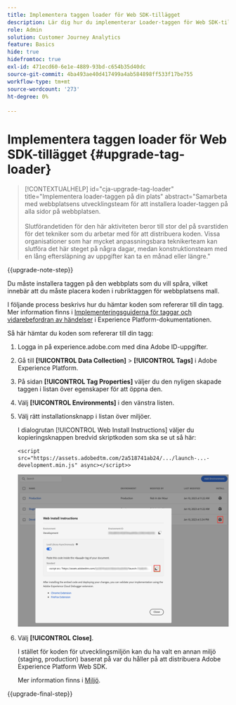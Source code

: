 ```yaml
---
title: Implementera taggen loader för Web SDK-tillägget
description: Lär dig hur du implementerar Loader-taggen för Web SDK-tillägget
role: Admin
solution: Customer Journey Analytics
feature: Basics
hide: true
hidefromtoc: true
exl-id: 471ecd60-6e1e-4889-93bd-c654b35d40dc
source-git-commit: 4ba493ae40d417499a4ab584898ff533f17be755
workflow-type: tm+mt
source-wordcount: '273'
ht-degree: 0%

---
```


# Implementera taggen loader för Web SDK-tillägget {#upgrade-tag-loader}

<!-- markdownlint-disable MD034 -->

>[!CONTEXTUALHELP]
>id="cja-upgrade-tag-loader"
>title="Implementera loader-taggen på din plats"
>abstract="Samarbeta med webbplatsens utvecklingsteam för att installera loader-taggen på alla sidor på webbplatsen.<br><br>Slutförandetiden för den här aktiviteten beror till stor del på svarstiden för det tekniker som du arbetar med för att distribuera koden. Vissa organisationer som har mycket anpassningsbara teknikerteam kan slutföra det här steget på några dagar, medan konstruktionsteam med en lång eftersläpning av uppgifter kan ta en månad eller längre."

<!-- markdownlint-enable MD034 -->

{{upgrade-note-step}}

Du måste installera taggen på den webbplats som du vill spåra, vilket innebär att du måste placera koden i rubriktaggen för webbplatsens mall.

I följande process beskrivs hur du hämtar koden som refererar till din tagg. Mer information finns i [Implementeringsguiderna för taggar och vidarebefordran av händelser](https://experienceleague.adobe.com/en/docs/experience-platform/tags/get-started/implementation-guides) i Experience Platform-dokumentationen.

Så här hämtar du koden som refererar till din tagg:

1. Logga in på experience.adobe.com med dina Adobe ID-uppgifter.

1. Gå till **[!UICONTROL Data Collection]** > **[!UICONTROL Tags]** i Adobe Experience Platform.

1. På sidan **[!UICONTROL Tag Properties]** väljer du den nyligen skapade taggen i listan över egenskaper för att öppna den.

1. Välj **[!UICONTROL Environments]** i den vänstra listen.

1. Välj rätt installationsknapp i listan över miljöer.

   I dialogrutan [!UICONTROL Web Install Instructions] väljer du kopieringsknappen bredvid skriptkoden som ska se ut så här:

   ```
   <script src="https://assets.adobedtm.com/2a518741ab24/.../launch-...-development.min.js" async></script>>
   ```

   ![Miljö](assets/environment.png)

1. Välj **[!UICONTROL Close]**.

   I stället för koden för utvecklingsmiljön kan du ha valt en annan miljö (staging, production) baserat på var du håller på att distribuera Adobe Experience Platform Web SDK.

   Mer information finns i [Miljö](https://experienceleague.adobe.com/docs/experience-platform/tags/publish/environments/environments.html?).

{{upgrade-final-step}}
